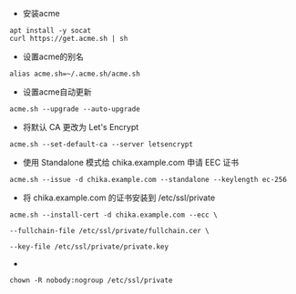 - 安装acme

```
apt install -y socat
curl https://get.acme.sh | sh
```

- 设置acme的别名

```
alias acme.sh=~/.acme.sh/acme.sh
```

- 设置acme自动更新

```
acme.sh --upgrade --auto-upgrade
```

- 将默认 CA 更改为 Let's Encrypt

```
acme.sh --set-default-ca --server letsencrypt
```

- 使用 Standalone 模式给 chika.example.com 申请 EEC 证书

```
acme.sh --issue -d chika.example.com --standalone --keylength ec-256
```

- 将 chika.example.com 的证书安装到 /etc/ssl/private

```
acme.sh --install-cert -d chika.example.com --ecc \
```

```
--fullchain-file /etc/ssl/private/fullchain.cer \
```

```
--key-file /etc/ssl/private/private.key
```

-

```
chown -R nobody:nogroup /etc/ssl/private
```
